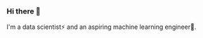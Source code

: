 ### Hi there 👋

I'm a data scientist⚡ and an aspiring machine learning engineer🌱.

<script type="text/javascript" src="https://cdnjs.buymeacoffee.com/1.0.0/button.prod.min.js" data-name="bmc-button" data-slug="Morgvn" data-color="#252525" data-emoji=""  data-font="Bree" data-text="Buy me a coffee" data-outline-color="#ffffff" data-font-color="#ffffff" data-coffee-color="#FFDD00" ></script>
